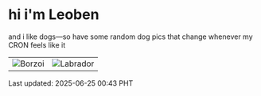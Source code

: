 # hi i'm Leoben

and i like dogs—so have some random dog pics that change whenever my CRON feels like it

|  |  |
|--------|----------|
| ![Borzoi](https://random-dog-vercel.vercel.app/api/random-borzoi?v=1750783429) | ![Labrador](https://random-dog-vercel.vercel.app/api/random-labrador?v=1750783429) |

Last updated: 2025-06-25 00:43 PHT

